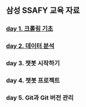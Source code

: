 ## 삼성 SSAFY 교육 자료
### [day 1. 크롤링 기초](https://github.com/haeyonghahn/samsung-ssafy-education/tree/master/day%201.%20%ED%81%AC%EB%A1%A4%EB%A7%81%20%EA%B8%B0%EC%B4%88)
### [day 2. 데이터 분석](https://github.com/haeyonghahn/samsung-ssafy-education/tree/master/day%202.%20%EB%8D%B0%EC%9D%B4%ED%84%B0%20%EB%B6%84%EC%84%9D)
### day 3. 챗봇 시작하기
### day 4. 챗봇 프로젝트
### day 5. Git과 Git 버전 관리
